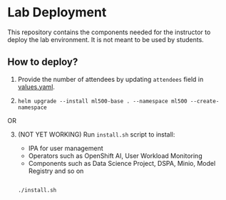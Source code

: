 # Lab Deployment

This repository contains the components needed for the instructor to deploy the lab environment. It is not meant to be used by students.

## How to deploy?


1. Provide the number of attendees by updating `attendees` field in [values.yaml](charts/values.yaml).

2. `helm upgrade --install ml500-base . --namespace ml500 --create-namespace`

OR

3. (NOT YET WORKING) Run `install.sh` script to install:
    - IPA for user management
    - Operators such as OpenShift AI, User Workload Monitoring
    - Components such as Data Science Project, DSPA, Minio, Model Registry and so on

    ```bash

    ./install.sh

    ```

